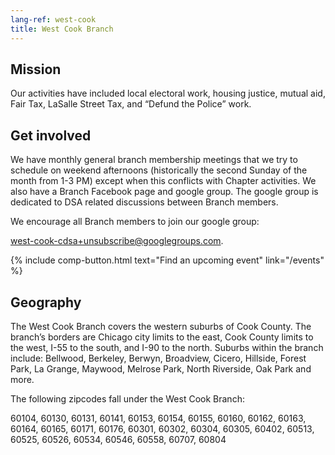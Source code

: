 ```yaml
---
lang-ref: west-cook
title: West Cook Branch
---
```


## Mission

Our activities have included local electoral work, housing justice, mutual aid, Fair Tax, LaSalle Street Tax, and “Defund the Police” work.

## Get involved

We have monthly general branch membership meetings that we try to schedule on weekend afternoons (historically the second Sunday of the month from 1-3 PM) except when this conflicts with Chapter activities. We also have a Branch Facebook page and google group. The google group is dedicated to DSA related discussions between Branch members.

We encourage all Branch members to join our google group:

[west-cook-cdsa+unsubscribe@googlegroups.com](mailto:west-cook-cdsa+unsubscribe@googlegroups.com).

{% include comp-button.html text="Find an upcoming event" link="/events" %}

## Geography

The West Cook Branch covers the western suburbs of Cook County. The branch’s borders are Chicago city limits to the east, Cook County limits to the west, I-55 to the south, and I-90 to the north. Suburbs within the branch include: Bellwood, Berkeley, Berwyn, Broadview, Cicero, Hillside, Forest Park, La Grange, Maywood, Melrose Park, North Riverside, Oak Park and more.

The following zipcodes fall under the West Cook Branch:

60104, 60130, 60131, 60141, 60153, 60154, 60155, 60160, 60162, 60163, 60164, 60165, 60171, 60176, 60301, 60302, 60304, 60305, 60402, 60513, 60525, 60526, 60534, 60546, 60558, 60707, 60804
